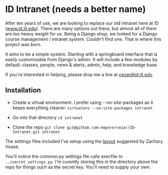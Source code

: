 ID Intranet (needs a better name)
=================================

After ten years of use, we are looking to replace our old intranet here at ID (www.id.iit.edu). There are many options out there, but almost all of them are too heavy weight for us. Being a Django shop, we looked for a Django course management / intranet system. Couldn't find one. That is where this project was born.

It aims to be a simple system. Starting with a springboard interface that is easily customizable from Django's admin. It will include a few modules by default: classes, people, news & alerts, admin, help, and knowledge base.

If you're interested in helping, please drop me a line at cezar@id.iit.edu

Installation
------------

- Create a virtual environment. I prefer using --no-site-packages as it keeps everything cleaner.
`virtualenv --no-site-packages intranet`

- Go into that directory `cd intranet`
- Clone the repo
`git clone git@github.com:emperorcezar/ID-Intranet.git intranet`


The settings files included I've setup using the [layout](http://blog.zacharyvoase.com/2010/02/03/django-project-conventions/) suggested by Zachary Voase.

You'll notice the common.py settings file calls execfile to `../secret_settings.py`. I'm curently storing this in the directory above the repo for things such as the secret key. You'll need to supply your own.

